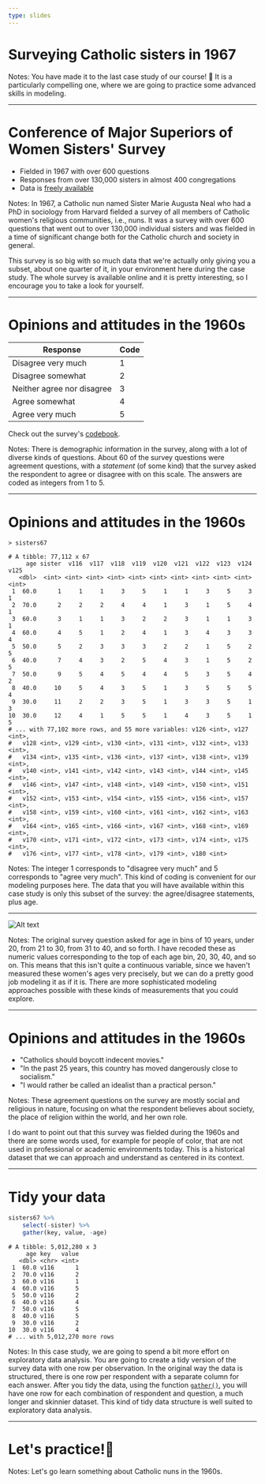 ```yaml
---
type: slides
---
```


# Surveying Catholic sisters in 1967

Notes: You have made it to the last case study of our course! 🎉 It is a particularly compelling one, where we are going to practice some advanced skills in modeling.

---

# Conference of Major Superiors of Women Sisters' Survey 

- Fielded in 1967 with over 600 questions
- Responses from over 130,000 sisters in almost 400 congregations
- Data is [freely available](https://curate.nd.edu/show/0r967368551)

Notes: In 1967, a Catholic nun named Sister Marie Augusta Neal who had a PhD in sociology from Harvard fielded a survey of all members of Catholic women's religious communities, i.e., nuns. It was a survey with over 600 questions that went out to over 130,000 individual sisters and was fielded in a time of significant change both for the Catholic church and society in general.

This survey is so big with so much data that we're actually only giving you a subset, about one quarter of it, in your environment here during the case study. The whole survey is available online and it is pretty interesting, so I encourage you to take a look for yourself.

---

# Opinions and attitudes in the 1960s

Response | Code 
--- | --- 
Disagree very much | 1
Disagree somewhat | 2 
Neither agree nor disagree | 3 
Agree somewhat | 4 
Agree very much | 5

Check out the survey's [codebook](https://curate.nd.edu/downloads/0v838051f6x).

Notes: There is demographic information in the survey, along with a lot of diverse kinds of questions. About 60 of the survey questions were agreement questions, with a *statement* (of some kind) that the survey asked the respondent to agree or disagree with on this scale. The answers are coded as integers from 1 to 5.

---

# Opinions and attitudes in the 1960s

```
> sisters67

# A tibble: 77,112 x 67
     age sister  v116  v117  v118  v119  v120  v121  v122  v123  v124  v125
   <dbl>  <int> <int> <int> <int> <int> <int> <int> <int> <int> <int> <int>
 1  60.0      1     1     1     3     5     1     1     3     5     3     1
 2  70.0      2     2     2     4     4     1     3     1     5     4     1
 3  60.0      3     1     1     3     2     2     3     1     1     3     1
 4  60.0      4     5     1     2     4     1     3     4     3     3     4
 5  50.0      5     2     3     3     3     2     2     1     5     2     5
 6  40.0      7     4     3     2     5     4     3     1     5     2     5
 7  50.0      9     5     4     5     4     4     5     3     5     4     2
 8  40.0     10     5     4     3     5     1     3     5     5     5     4
 9  30.0     11     2     2     3     5     1     3     3     5     1     3
10  30.0     12     4     1     5     5     1     4     3     5     1     5
# ... with 77,102 more rows, and 55 more variables: v126 <int>, v127 <int>,
#   v128 <int>, v129 <int>, v130 <int>, v131 <int>, v132 <int>, v133 <int>,
#   v134 <int>, v135 <int>, v136 <int>, v137 <int>, v138 <int>, v139 <int>,
#   v140 <int>, v141 <int>, v142 <int>, v143 <int>, v144 <int>, v145 <int>,
#   v146 <int>, v147 <int>, v148 <int>, v149 <int>, v150 <int>, v151 <int>,
#   v152 <int>, v153 <int>, v154 <int>, v155 <int>, v156 <int>, v157 <int>,
#   v158 <int>, v159 <int>, v160 <int>, v161 <int>, v162 <int>, v163 <int>,
#   v164 <int>, v165 <int>, v166 <int>, v167 <int>, v168 <int>, v169 <int>,
#   v170 <int>, v171 <int>, v172 <int>, v173 <int>, v174 <int>, v175 <int>,
#   v176 <int>, v177 <int>, v178 <int>, v179 <int>, v180 <int>
```

Notes: The integer 1 corresponds to "disagree very much" and 5 corresponds to "agree very much". This kind of coding is convenient for our modeling purposes here. The data that you will have available within this case study is only this subset of the survey: the agree/disagree statements, plus age.


---

![Alt text](https://github.com/juliasilge/supervised-ML-case-studies-course/blob/master/img/age_histogram.png?raw=true)

Notes: The original survey question asked for age in bins of 10 years, under 20, from 21 to 30, from 31 to 40, and so forth. I have recoded these as numeric values corresponding to the top of each age bin, 20, 30, 40, and so on. This means that this isn't quite a continuous variable, since we haven't measured these women's ages very precisely, but we can do a pretty good job modeling it as if it is. There are more sophisticated modeling approaches possible with these kinds of measurements that you could explore.  

---

# Opinions and attitudes in the 1960s


- "Catholics should boycott indecent movies."
- "In the past 25 years, this country has moved dangerously close to socialism."
- "I would rather be called an idealist than a practical person."

Notes: These agreement questions on the survey are mostly social and religious in nature, focusing on what the respondent believes about society, the place of religion within the world, and her own role. 

I do want to point out that this survey was fielded during the 1960s and there are some words used, for example for people of color, that are not used in professional or academic environments today. This is a historical dataset that we can approach and understand as centered in its context.

---

# Tidy your data

```r
sisters67 %>%
    select(-sister) %>%
    gather(key, value, -age)
```

```out
# A tibble: 5,012,280 x 3
     age key   value
   <dbl> <chr> <int>
 1  60.0 v116      1
 2  70.0 v116      2
 3  60.0 v116      1
 4  60.0 v116      5
 5  50.0 v116      2
 6  40.0 v116      4
 7  50.0 v116      5
 8  40.0 v116      5
 9  30.0 v116      2
10  30.0 v116      4
# ... with 5,012,270 more rows
```

Notes: In this case study, we are going to spend a bit more effort on exploratory data analysis. You are going to create a tidy version of the survey data with one row per observation. In the original way the data is structured, there is one row per respondent with a separate column for each answer. After you tidy the data, using the function [`gather()`](https://tidyr.tidyverse.org/reference/gather.html), you will have one row for each combination of respondent and question, a much longer and skinnier dataset. This kind of tidy data structure is well suited to exploratory data analysis.

---

# Let's practice!🌟

Notes: Let's go learn something about Catholic nuns in the 1960s. 











